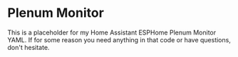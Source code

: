 # Plenum Monitor

This is a placeholder for my Home Assistant ESPHome Plenum Monitor YAML.
If for some reason you need anything in that code or have questions, don't hesitate.
